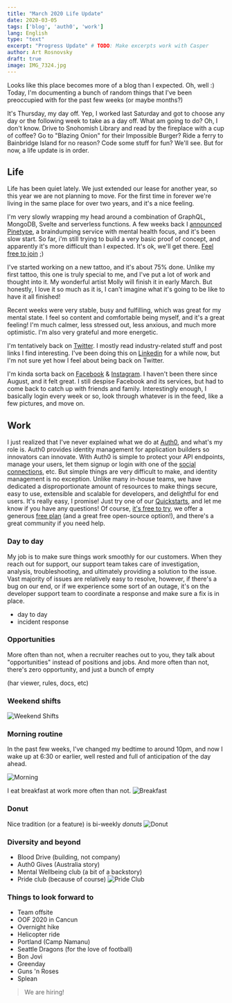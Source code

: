 ```yaml
---
title: "March 2020 Life Update"
date: 2020-03-05
tags: ['blog', 'auth0', 'work']
lang: English
type: "text"
excerpt: "Progress Update" # TODO: Make excerpts work with Casper
author: Art Rosnovsky
draft: true
image: IMG_7324.jpg
---
```


Looks like this place becomes more of a blog than I expected. Oh, well :) Today, I'm documenting a bunch of random things that I've been preoccupied with for the past few weeks (or maybe months?)

It's Thursday, my day off. Yep, I worked last Saturday and got to choose any day or the following week to take as a day off. What am going to do? Oh, I don't know. Drive to Snohomish Library and read by the fireplace with a cup of coffee? Go to "Blazing Onion" for their Impossible Burger? Ride a ferry to Bainbridge Island for no reason? Code some stuff for fun? We'll see. But for now, a life update is in order.

## Life

Life has been quiet lately. We just extended our lease for another year, so this year we are not planning to move. For the first time in forever we're living in the same place for over two years, and it's a nice feeling.

I'm very slowly wrapping my head around a combination of GraphQL, MongoDB, Svelte and serverless functions. A few weeks back I [announced Pinetype](/blog/2020/02/02/do-you-want-to-build-a-service/), a braindumping service with mental health focus, and it's been slow start. So far, i'm still trying to build a very basic proof of concept, and apparently it's more difficult than I expected. It's ok, we'll get there. [Feel free to join](https://twist.com/j/add6c977f190350ae47a3ae8046470d9) ;)

I've started working on a new tattoo, and it's about 75% done. Unlike my first tattoo, this one is truly special to me, and I've put a lot of work and thought into it. My wonderful artist Molly will finish it in early March. But honestly, I love it so much as it is, I can't imagine what it's going to be like to have it all finished!

Recent weeks were very stable, busy and fulfilling, which was great for my mental state. I feel so content and comfortable being myself, and it's a great feeling! I'm much calmer, less stressed out, less anxious, and much more optimistic. I'm also very grateful and more energetic.

I'm tentatively back on [Twitter](https://twitter.com/rosnovsky). I mostly read industry-related stuff and post links I find interesting. I've been doing this on [Linkedin](https://linkedin.com/in/rosnovsky) for a while now, but I'm not sure yet how I feel about being back on Twitter.

I'm kinda sorta back on [Facebook](https://facebook.com/rosnovsky) & [Instagram](https://instagram.com/rosnovsky). I haven't been there since August, and it felt great. I still despise Facebook and its services, but had to come back to catch up with friends and family. Interestingly enough, I basically login every week or so, look through whatever is in the feed, like a few pictures, and move on.

## Work

I just realized that I've never explained what we do at [Auth0](https://auth0.com), and what's my role is. Auth0 provides identity management for application builders so innovators can innovate. With Auth0 is simple to protect your API endpoints, manage your users, let them signup or login with one of the [social connections](https://auth0.com/docs/connections/identity-providers-social), etc. But simple things are very difficult to make, and identity management is no exception. Unlike many in-house teams, we have dedicated a disproportionate amount of resources to make things secure, easy to use, extensible and scalable for developers, and delightful for end users. It's really easy, I promise! Just try one of our [Quickstarts](https://auth0.com/docs/quickstarts/), and let me know if you have any questions! Of course, [it's free to try](https://auth0.com/signup?&signUpData={"source"%3A"rosnovsky.us"}), we offer a generous [free plan](https://auth0.com/pricing/) (and a great free open-source option!), and there's a great community if you need help.

### Day to day

My job is to make sure things work smoothly for our customers. When they reach out for support, our support team takes care of investigation, analysis, troubleshooting, and ultimately providing a solution to the issue. Vast majority of issues are relatively easy to resolve, however, if there's a bug on our end, or if we experience some sort of an outage, it's on the developer support team to coordinate a response and make sure a fix is in place. 

- day to day
- incident response

### Opportunities

More often than not, when a recruiter reaches out to you, they talk about "opportunities" instead of positions and jobs. And more often than not, there's zero opportunity, and just a bunch of empty 

(har viewer, rules, docs, etc)

### Weekend shifts

![Weekend Shifts](podcasting.jpg)

### Morning routine

In the past few weeks, I've changed my bedtime to around 10pm, and now I wake up at 6:30 or earlier, well rested and full of anticipation of the day ahead. 

![Morning](morning.jpg)

I eat breakfast at work more often than not.
![Breakfast](breakfast.jpg)

### Donut

Nice tradition (or a feature) is bi-weekly *donuts*
![Donut](donut.jpg)

### Diversity and beyond

- Blood Drive (building, not company)
- Auth0 Gives (Australia story)
- Mental Wellbeing club (a bit of a backstory)
- Pride club (because of course)
![Pride Club](pride-club.jpg)

### Things to look forward to

- Team offsite
- OOF 2020 in Cancun
- Overnight hike
- Helicopter ride
- Portland (Camp Namanu)
- Seattle Dragons (for the love of football)
- Bon Jovi
- Greenday
- Guns 'n Roses
- Splean

> We are hiring!
